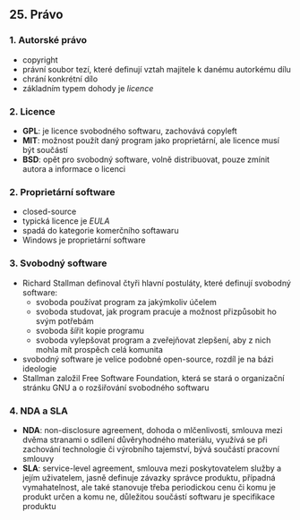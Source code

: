 ## 25. Právo

### 1. Autorské právo

- copyright
- právní soubor tezí, které definují vztah majitele k danému autorkému dílu
- chrání konkrétní dílo
- základním typem dohody je *licence*

### 2. Licence

- **GPL**: je licence svobodného softwaru, zachovává copyleft
- **MIT**: možnost použít daný program jako proprietární, ale licence musí být součástí 
- **BSD**: opět pro svobodný software, volně distribuovat, pouze zmínit autora a informace o licenci

### 2. Proprietární software

- closed-source
- typická licence je *EULA*
- spadá do kategorie komerčního softawaru
- Windows je proprietární software

### 3. Svobodný software

- Richard Stallman definoval čtyři hlavní postuláty, které definují svobodný software:
	- svoboda používat program za jakýmkoliv účelem
	- svoboda studovat, jak program pracuje a možnost přizpůsobit ho svým potřebám
	- svoboda šířit kopie programu
	- svoboda vylepšovat program a zveřejňovat zlepšení, aby z nich mohla mít prospěch celá komunita
- svobodný software je velice podobné open-source, rozdíl je na bázi ideologie
- Stallman založil Free Software Foundation, která se stará o organizační stránku GNU a o rozšiřování svobodného softwaru


### 4. NDA a SLA

- **NDA**: non-disclosure agreement, dohoda o mlčenlivosti, smlouva mezi dvěma stranami o sdílení důvěryhodného materiálu, využívá se při zachování technologie či výrobního tajemství, bývá součástí pracovní smlouvy
- **SLA**: service-level agreement, smlouva mezi poskytovatelem služby a jejím uživatelem, jasně definuje závazky správce produktu, případná vymahatelnost, ale také stanovuje třeba periodickou cenu či komu je produkt určen a komu ne, důležitou součástí softwaru je specifikace produktu 